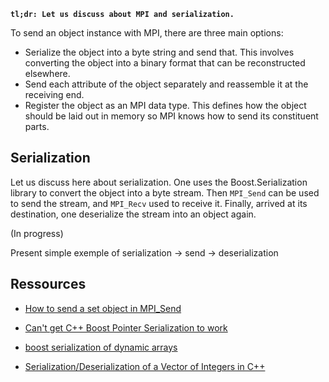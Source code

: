 <!--
title: Send an object via MPI using serialization
slug: notes/mpi-using-serialization
date: 2022-11-27
description: Send an object via MPI using serialization.
categories: C++, MPI
-->

**`tl;dr: Let us discuss about MPI and serialization.`**

To send an object instance with MPI, there are three main options:

- Serialize the object into a byte string and send that. This involves converting the object into a binary format that can be reconstructed elsewhere.
- Send each attribute of the object separately and reassemble it at the receiving end.
- Register the object as an MPI data type. This defines how the object should be laid out in memory so MPI knows how to send its constituent parts.

## Serialization

Let us discuss here about serialization. One uses the Boost.Serialization library to convert the object into a byte stream. Then `MPI_Send` can be used to send the stream, and `MPI_Recv` used to receive it. Finally, arrived at its destination, one deserialize the stream into an object again.

(In progress)

Present simple exemple of serialization → send → deserialization

## Ressources

- [How to send a set object in MPI_Send](https://stackoverflow.com/questions/31014044/how-to-send-a-set-object-in-mpi-send)

- [Can't get C++ Boost Pointer Serialization to work](https://stackoverflow.com/questions/28901596/cant-get-c-boost-pointer-serialization-to-work)

- [boost serialization of dynamic arrays](https://stackoverflow.com/questions/21408521/boost-serialization-of-dynamic-arrays)

- [Serialization/Deserialization of a Vector of Integers in C++](https://stackoverflow.com/questions/51230764/serialization-deserialization-of-a-vector-of-integers-in-c)
